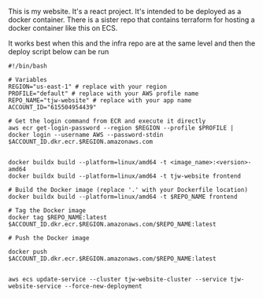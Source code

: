 This is my website. It's a react project. It's intended to be deployed as a docker container. There is a sister repo that contains terraform for hosting a docker container like this on ECS. 

It works best when this and the infra repo are at the same level and then the deploy script below can be run 

```
#!/bin/bash

# Variables
REGION="us-east-1" # replace with your region
PROFILE="default" # replace with your AWS profile name
REPO_NAME="tjw-website" # replace with your app name
ACCOUNT_ID="615504954439"

# Get the login command from ECR and execute it directly
aws ecr get-login-password --region $REGION --profile $PROFILE | docker login --username AWS --password-stdin $ACCOUNT_ID.dkr.ecr.$REGION.amazonaws.com


docker buildx build --platform=linux/amd64 -t <image_name>:<version>-amd64
docker buildx build --platform=linux/amd64 -t tjw-website frontend

# Build the Docker image (replace '.' with your Dockerfile location)
docker buildx build --platform=linux/amd64 -t $REPO_NAME frontend

# Tag the Docker image
docker tag $REPO_NAME:latest $ACCOUNT_ID.dkr.ecr.$REGION.amazonaws.com/$REPO_NAME:latest

# Push the Docker image

docker push $ACCOUNT_ID.dkr.ecr.$REGION.amazonaws.com/$REPO_NAME:latest


aws ecs update-service --cluster tjw-website-cluster --service tjw-website-service --force-new-deployment
```
